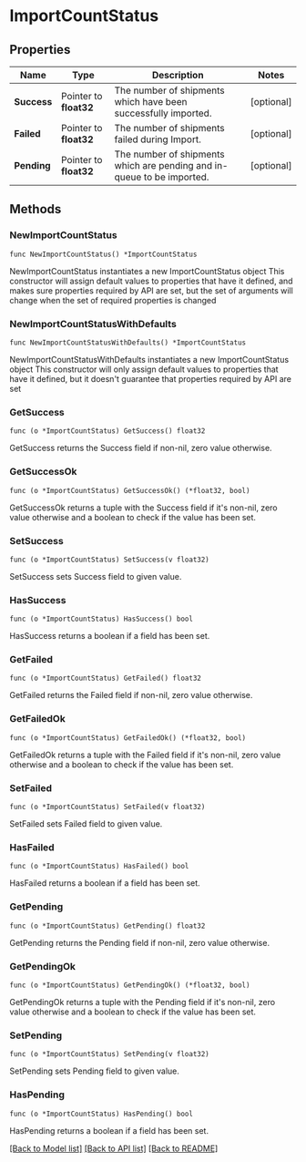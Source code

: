 # ImportCountStatus

## Properties

Name | Type | Description | Notes
------------ | ------------- | ------------- | -------------
**Success** | Pointer to **float32** | The number of shipments which have been successfully imported. | [optional] 
**Failed** | Pointer to **float32** | The number of shipments failed during Import. | [optional] 
**Pending** | Pointer to **float32** | The number of shipments which are pending and in-queue to be imported. | [optional] 

## Methods

### NewImportCountStatus

`func NewImportCountStatus() *ImportCountStatus`

NewImportCountStatus instantiates a new ImportCountStatus object
This constructor will assign default values to properties that have it defined,
and makes sure properties required by API are set, but the set of arguments
will change when the set of required properties is changed

### NewImportCountStatusWithDefaults

`func NewImportCountStatusWithDefaults() *ImportCountStatus`

NewImportCountStatusWithDefaults instantiates a new ImportCountStatus object
This constructor will only assign default values to properties that have it defined,
but it doesn't guarantee that properties required by API are set

### GetSuccess

`func (o *ImportCountStatus) GetSuccess() float32`

GetSuccess returns the Success field if non-nil, zero value otherwise.

### GetSuccessOk

`func (o *ImportCountStatus) GetSuccessOk() (*float32, bool)`

GetSuccessOk returns a tuple with the Success field if it's non-nil, zero value otherwise
and a boolean to check if the value has been set.

### SetSuccess

`func (o *ImportCountStatus) SetSuccess(v float32)`

SetSuccess sets Success field to given value.

### HasSuccess

`func (o *ImportCountStatus) HasSuccess() bool`

HasSuccess returns a boolean if a field has been set.

### GetFailed

`func (o *ImportCountStatus) GetFailed() float32`

GetFailed returns the Failed field if non-nil, zero value otherwise.

### GetFailedOk

`func (o *ImportCountStatus) GetFailedOk() (*float32, bool)`

GetFailedOk returns a tuple with the Failed field if it's non-nil, zero value otherwise
and a boolean to check if the value has been set.

### SetFailed

`func (o *ImportCountStatus) SetFailed(v float32)`

SetFailed sets Failed field to given value.

### HasFailed

`func (o *ImportCountStatus) HasFailed() bool`

HasFailed returns a boolean if a field has been set.

### GetPending

`func (o *ImportCountStatus) GetPending() float32`

GetPending returns the Pending field if non-nil, zero value otherwise.

### GetPendingOk

`func (o *ImportCountStatus) GetPendingOk() (*float32, bool)`

GetPendingOk returns a tuple with the Pending field if it's non-nil, zero value otherwise
and a boolean to check if the value has been set.

### SetPending

`func (o *ImportCountStatus) SetPending(v float32)`

SetPending sets Pending field to given value.

### HasPending

`func (o *ImportCountStatus) HasPending() bool`

HasPending returns a boolean if a field has been set.


[[Back to Model list]](../README.md#documentation-for-models) [[Back to API list]](../README.md#documentation-for-api-endpoints) [[Back to README]](../README.md)


